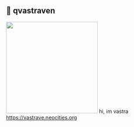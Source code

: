 ## 🌙 qvastraven

<img src="https://github.com/user-attachments/assets/066883d1-08d4-4ce3-a91c-d3f12fa796d6" width="250" height="250">      hi, im vastra \
https://vastrave.neocities.org
